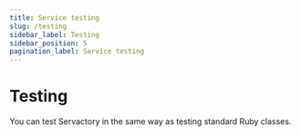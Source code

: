 ```yaml
---
title: Service testing
slug: /testing
sidebar_label: Testing
sidebar_position: 5
pagination_label: Service testing
---
```


# Testing

You can test Servactory in the same way as testing standard Ruby classes.
